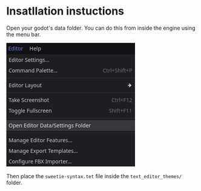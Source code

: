 # Insatllation instuctions

Open your godot's data folder. You can do this from inside the engine using the menu bar.

![Screenshot 01](screenshots/screenshot_03.png)

Then place the `sweetie-syntax.tet` file inside the `text_editor_themes/` folder.
